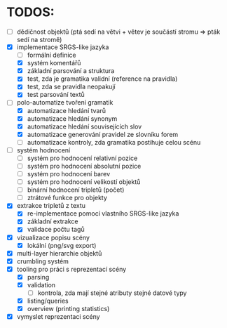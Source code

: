 # TODOS:
- [ ] dědičnost objektů (ptá sedí na větvi + větev je součástí stromu => pták sedí na stromě)
- [x] implementace SRGS-like jazyka
	- [ ] formální definice
	- [x] systém komentářů
	- [x] základní parsování a struktura
	- [x] test, zda je gramatika validní (reference na pravidla)
	- [x] test, zda se pravidla neopakují
	- [x] test parsování textů
- [ ] polo-automatize tvoření gramatik
	- [x] automatizace hledání tvarů
	- [x] automatizace hledání synonym
	- [x] automatizace hledání souvisejících slov
	- [x] automatizace generování pravidel ze slovníku forem
	- [ ] automatizace kontroly, zda gramatika postihuje celou scénu
- [ ] systém hodnocení
	- [ ] systém pro hodnocení relativní pozice
	- [ ] systém pro hodnocení absolutní pozice
	- [ ] systém pro hodnocení barev
	- [ ] systém pro hodnocení velikostí objektů
	- [ ] binární hodnocení tripletů (počet)
	- [ ] ztrátové funkce pro objekty
- [x] extrakce tripletů z textu
	- [x] re-implementace pomocí vlastního SRGS-like jazyka
	- [x] základní extrakce
	- [x] validace počtu tagů
- [x] vizualizace popisu scény
	- [x] lokální (png/svg export)
- [x] multi-layer hierarchie objektů
- [x] crumbling systém
- [x] tooling pro práci s reprezentací scény
	- [x] parsing
	- [x] validation
		- [ ] kontrola, zda mají stejné atributy stejné datové typy
	- [x] listing/queries
	- [x] overview (printing statistics)
- [x] vymyslet reprezentaci scény
